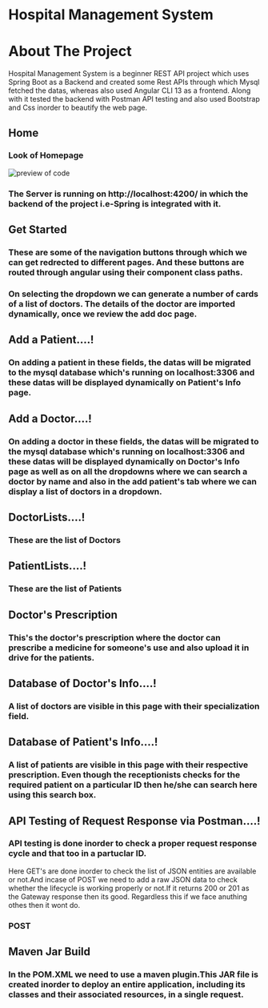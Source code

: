 # Hospital Management System




# About The Project
Hospital Management System is a beginner REST API project which uses Spring Boot as a Backend and created some Rest APIs through which Mysql fetched the datas, whereas also used Angular CLI 13 as a frontend. Along with it tested the backend with Postman API testing and also used Bootstrap and Css inorder to beautify the web page. 

## Home
### Look of Homepage
![preview of code](https://github.com/vasanth26code/Hospital-Management-System-HMS-Intern-Project-/blob/main/screenshot%20of%20HMS/Home%20Page.png)

### The Server is running on http://localhost:4200/ in which the backend of the project i.e-Spring is integrated with it. 


## Get Started
### These are some of the navigation buttons through which we can get redrected to different pages. And these buttons are routed through angular using their component class paths.

### On selecting the dropdown we can generate a number of cards of a list of doctors. The details of the doctor are imported dynamically, once we review the add doc page.



## Add a Patient....!
### On adding a patient in these fields, the datas will be migrated to the mysql database which's running on localhost:3306 and these datas will be displayed dynamically on Patient's Info page.

## Add a Doctor....!
### On adding a doctor in these fields, the datas will be migrated to the mysql database which's running on localhost:3306 and these datas will be displayed dynamically on Doctor's Info page as well as on all the dropdowns where we can search a doctor by name and also in the add patient's tab where we can display a list of doctors in a dropdown.


## DoctorLists....!
### These are the list of Doctors

## PatientLists....!
### These are the list of Patients

## Doctor's Prescription
### This's the doctor's prescription where the doctor can prescribe a medicine for someone's use and also upload it in drive for the patients.

## Database of Doctor's Info....!
### A list of doctors are visible in this page with their specialization field.

## Database of Patient's Info....!
### A list of patients are visible in this page with their respective prescription. Even though the receptionists checks for the required patient on a particular ID then he/she can search here using this search box.



## API Testing of Request Response via Postman....!
### API testing is done inorder to check a proper request response cycle and that too in a partuclar ID.
Here GET's are done inorder to check the list of JSON entities are available or not.And incase of POST we need to add a raw JSON data to check whether the lifecycle is working properly or not.If it returns 200 or 201 as the Gateway response then its good. Regardless this if we face anuthing othes then it wont do.


### POST


## Maven Jar Build
### In the POM.XML we need to use a maven plugin.This JAR file is created inorder to deploy an entire application, including its classes and their associated resources, in a single request.

